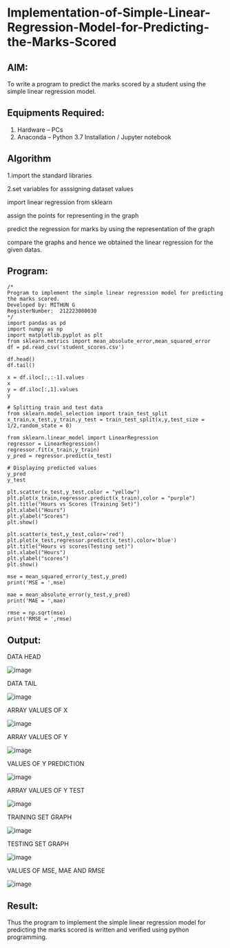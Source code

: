 # Implementation-of-Simple-Linear-Regression-Model-for-Predicting-the-Marks-Scored

## AIM:
To write a program to predict the marks scored by a student using the simple linear regression model.

## Equipments Required:
1. Hardware – PCs
2. Anaconda – Python 3.7 Installation / Jupyter notebook

## Algorithm
1.import the standard libraries

2.set variables for asssigning dataset values

import linear regression from sklearn

assign the points for representing in the graph

predict the regression for marks by using the representation of the graph

compare the graphs and hence we obtained the linear regression for the given datas.

## Program:
```
/*
Program to implement the simple linear regression model for predicting the marks scored.
Developed by: MITHUN G
RegisterNumber:  212223080030
*/
import pandas as pd
import numpy as np
import matplotlib.pyplot as plt
from sklearn.metrics import mean_absolute_error,mean_squared_error
df = pd.read_csv('student_scores.csv')

df.head()
df.tail()

x = df.iloc[:,:-1].values
x
y = df.iloc[:,1].values
y

# Splitting train and test data
from sklearn.model_selection import train_test_split
x_train,x_test,y_train,y_test = train_test_split(x,y,test_size = 1/2,random_state = 0)

from sklearn.linear_model import LinearRegression
regressor = LinearRegression()
regressor.fit(x_train,y_train)
y_pred = regressor.predict(x_test)

# Displaying predicted values
y_pred
y_test

plt.scatter(x_test,y_test,color = "yellow")
plt.plot(x_train,regressor.predict(x_train),color = "purple")
plt.title("Hours vs Scores (Training Set)")
plt.xlabel("Hours")
plt.ylabel("Scores")
plt.show()

plt.scatter(x_test,y_test,color='red')
plt.plot(x_test,regressor.predict(x_test),color='blue')
plt.title("Hours vs scores(Testing set)")
plt.xlabel("Hours")
plt.ylabel("scores")
plt.show()

mse = mean_squared_error(y_test,y_pred)
print('MSE = ',mse)

mae = mean_absolute_error(y_test,y_pred)
print('MAE = ',mae)

rmse = np.sqrt(mse)
print('RMSE = ',rmse)
```

## Output:
DATA HEAD

![image](https://github.com/user-attachments/assets/fbbd530b-9b71-41a0-80ad-a3104775f95a)

DATA TAIL

![image](https://github.com/user-attachments/assets/78f2d0b7-9564-4518-85cc-d198e7b21bcc)

ARRAY VALUES OF X

![image](https://github.com/user-attachments/assets/9c0b057f-2bb9-4426-b990-461eda8174ab)

ARRAY VALUES OF Y

![image](https://github.com/user-attachments/assets/f2966e0e-246e-4843-8718-69f7f6f41afb)

VALUES OF Y PREDICTION

![image](https://github.com/user-attachments/assets/c217f9fb-5418-4052-b11f-3612cd8907a7)

ARRAY VALUES OF Y TEST

![image](https://github.com/user-attachments/assets/bfd53ea1-bee0-45e2-85ad-8eb127321a70)


TRAINING SET GRAPH

![image](https://github.com/user-attachments/assets/aff31565-b697-424d-809d-83f32352d18b)

TESTING SET GRAPH

![image](https://github.com/user-attachments/assets/3dcb23c2-5835-4ea4-ac77-9bd14562e58b)

VALUES OF MSE, MAE AND RMSE

![image](https://github.com/user-attachments/assets/b8a796d5-9327-4572-9500-51293abd55f6)

## Result:
Thus the program to implement the simple linear regression model for predicting the marks scored is written and verified using python programming.
